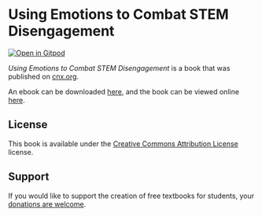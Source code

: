 # Using Emotions to Combat STEM Disengagement

[![Open in Gitpod](https://gitpod.io/button/open-in-gitpod.svg)](https://gitpod.io/from-referrer/)

_Using Emotions to Combat STEM Disengagement_ is a book that was published on [cnx.org](https://cnx.org/).

An ebook can be downloaded [here](https://github.com/cnx-user-books/cnxbook-using-emotions-to-combat-stem-disengagement/releases/latest), and the book can be viewed online [here](https://github.com/cnx-user-books/cnxbook-using-emotions-to-combat-stem-disengagement/releases/latest).

## License
This book is available under the [Creative Commons Attribution License](./LICENSE) license.

## Support
If you would like to support the creation of free textbooks for students, your [donations are welcome](https://riceconnect.rice.edu/donation/support-openstax-banner).
